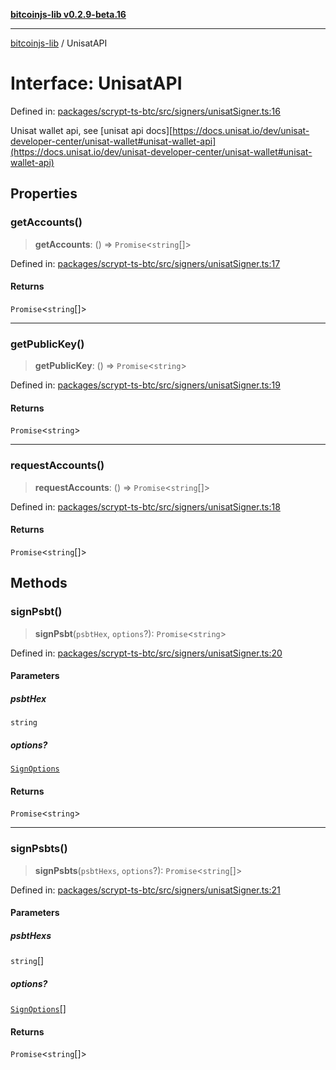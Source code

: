 [**bitcoinjs-lib v0.2.9-beta.16**](../README.md)

***

[bitcoinjs-lib](../README.md) / UnisatAPI

# Interface: UnisatAPI

Defined in: [packages/scrypt-ts-btc/src/signers/unisatSigner.ts:16](https://github.com/sCrypt-Inc/scrypt-btc-mono/blob/7d2760b2d3565565fcb011792878d3764e0701be/packages/scrypt-ts-btc/src/signers/unisatSigner.ts#L16)

Unisat wallet api, see [unisat api docs][https://docs.unisat.io/dev/unisat-developer-center/unisat-wallet#unisat-wallet-api](https://docs.unisat.io/dev/unisat-developer-center/unisat-wallet#unisat-wallet-api)

## Properties

### getAccounts()

> **getAccounts**: () => `Promise`\<`string`[]\>

Defined in: [packages/scrypt-ts-btc/src/signers/unisatSigner.ts:17](https://github.com/sCrypt-Inc/scrypt-btc-mono/blob/7d2760b2d3565565fcb011792878d3764e0701be/packages/scrypt-ts-btc/src/signers/unisatSigner.ts#L17)

#### Returns

`Promise`\<`string`[]\>

***

### getPublicKey()

> **getPublicKey**: () => `Promise`\<`string`\>

Defined in: [packages/scrypt-ts-btc/src/signers/unisatSigner.ts:19](https://github.com/sCrypt-Inc/scrypt-btc-mono/blob/7d2760b2d3565565fcb011792878d3764e0701be/packages/scrypt-ts-btc/src/signers/unisatSigner.ts#L19)

#### Returns

`Promise`\<`string`\>

***

### requestAccounts()

> **requestAccounts**: () => `Promise`\<`string`[]\>

Defined in: [packages/scrypt-ts-btc/src/signers/unisatSigner.ts:18](https://github.com/sCrypt-Inc/scrypt-btc-mono/blob/7d2760b2d3565565fcb011792878d3764e0701be/packages/scrypt-ts-btc/src/signers/unisatSigner.ts#L18)

#### Returns

`Promise`\<`string`[]\>

## Methods

### signPsbt()

> **signPsbt**(`psbtHex`, `options`?): `Promise`\<`string`\>

Defined in: [packages/scrypt-ts-btc/src/signers/unisatSigner.ts:20](https://github.com/sCrypt-Inc/scrypt-btc-mono/blob/7d2760b2d3565565fcb011792878d3764e0701be/packages/scrypt-ts-btc/src/signers/unisatSigner.ts#L20)

#### Parameters

##### psbtHex

`string`

##### options?

[`SignOptions`](SignOptions.md)

#### Returns

`Promise`\<`string`\>

***

### signPsbts()

> **signPsbts**(`psbtHexs`, `options`?): `Promise`\<`string`[]\>

Defined in: [packages/scrypt-ts-btc/src/signers/unisatSigner.ts:21](https://github.com/sCrypt-Inc/scrypt-btc-mono/blob/7d2760b2d3565565fcb011792878d3764e0701be/packages/scrypt-ts-btc/src/signers/unisatSigner.ts#L21)

#### Parameters

##### psbtHexs

`string`[]

##### options?

[`SignOptions`](SignOptions.md)[]

#### Returns

`Promise`\<`string`[]\>
